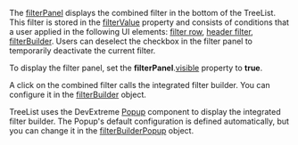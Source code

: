The [filterPanel](/Documentation/ApiReference/UI_Components/dxTreeList/Configuration/filterPanel/) displays the combined filter in the bottom of the TreeList. This filter is stored in the [filterValue](/Documentation/ApiReference/UI_Components/dxTreeList/Configuration/#filterValue) property and consists of conditions that a user applied in the following UI elements: [filter row](/Documentation/ApiReference/UI_Components/dxTreeList/Configuration/filterRow/), [header filter](/Documentation/ApiReference/UI_Components/dxTreeList/Configuration/headerFilter/), [filterBuilder](/Documentation/ApiReference/UI_Components/dxTreeList/Configuration/#filterBuilder). Users can deselect the checkbox in the filter panel to temporarily deactivate the current filter.

To display the filter panel, set the **filterPanel**.[visible](/Documentation/ApiReference/UI_Components/dxTreeList/Configuration/filterPanel/#visible) property to **true**. 

A click on the combined filter calls the integrated filter builder. You can configure it in the [filterBuilder](/Documentation/ApiReference/UI_Components/dxTreeList/Configuration/#filterBuilder) object.
<!--split-->

TreeList uses the DevExtreme [Popup](/Documentation/ApiReference/UI_Components/dxPopup/) component to display the integrated filter builder. The Popup's default configuration is defined automatically, but you can change it in the [filterBuilderPopup](/Documentation/ApiReference/UI_Components/dxTreeList/Configuration/#filterBuilderPopup) object.